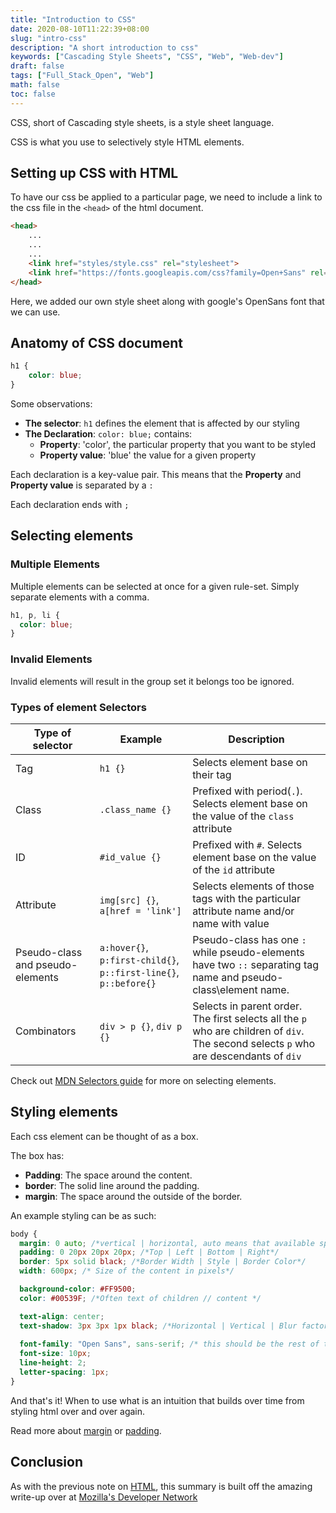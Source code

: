 ```yaml
---
title: "Introduction to CSS"
date: 2020-08-10T11:22:39+08:00
slug: "intro-css"
description: "A short introduction to css"
keywords: ["Cascading Style Sheets", "CSS", "Web", "Web-dev"]
draft: false
tags: ["Full_Stack_Open", "Web"]
math: false
toc: false
---
```


CSS, short of Cascading style sheets, is a style sheet language.

CSS is what you use to selectively style HTML elements.

## Setting up CSS with HTML

To have our css be applied to a particular page, we need to include a link to the css file in the `<head>` of the html document.

```html
<head>
    ...
    ...
    ...
    <link href="styles/style.css" rel="stylesheet">
    <link href="https://fonts.googleapis.com/css?family=Open+Sans" rel="stylesheet">
</head>
```

Here, we added our own style sheet along with google's OpenSans font that we can use. 

## Anatomy of CSS document

```css
h1 {
    color: blue;
}
```

Some observations:

- **The selector**: `h1` defines the element that is affected by our styling
- **The Declaration**: `color: blue;` contains:
  - **Property**: 'color', the particular property that you want to be styled
  - **Property value**: 'blue' the value for a given property

Each declaration is a key-value pair. This means that the **Property** and **Property value** is separated by a `:`

Each declaration ends with `;`

## Selecting elements

### Multiple Elements

Multiple elements can be selected at once for a given rule-set. Simply separate elements with a comma.

```css
h1, p, li {
  color: blue;
}
```

### Invalid Elements

Invalid elements will result in the group set it belongs too be ignored.

### Types of element Selectors

| Type of selector                 | Example                                                          | Description                                                                                                                           |
| -------------------------------- | ---------------------------------------------------------------- | ------------------------------------------------------------------------------------------------------------------------------------- |
| Tag                              | `h1 {}`                                                          | Selects element base on their tag                                                                                                     |
| Class                            | `.class_name {}`                                                 | Prefixed with period(`.`). Selects element base on the value of the `class` attribute                                                 |
| ID                               | `#id_value {}`                                                   | Prefixed with `#`. Selects element base on the value of the `id` attribute                                                            |
| Attribute                        | `img[src] {}`, `a[href = 'link']`                                | Selects elements of those tags with the particular attribute name and/or name with value                                              |
| Pseudo-class and pseudo-elements | `a:hover{}`, `p:first-child{}`, `p::first-line{}`, `p::before{}` | Pseudo-class has one `:` while pseudo-elements have two `::` separating tag name and pseudo-class\element name.                       |
| Combinators                      | `div > p {}`, `div p {}`                                         | Selects in parent order. The first selects all the `p` who are children of `div`. The second selects `p` who are descendants of `div` |

Check out [MDN Selectors guide](https://developer.mozilla.org/en-US/docs/Learn/CSS/Building_blocks/Selectors) for more on selecting elements.

## Styling elements

Each css element can be thought of as a box.

The box has:

- **Padding**: The space around the content.
- **border**: The solid line around the padding.
- **margin**: The space around the outside of the border.

An example styling can be as such:
```css
body {
  margin: 0 auto; /*vertical | horizontal, auto means that available space is evenly distributed, in this case, between left and right*/
  padding: 0 20px 20px 20px; /*Top | Left | Bottom | Right*/
  border: 5px solid black; /*Border Width | Style | Border Color*/
  width: 600px; /* Size of the content in pixels*/

  background-color: #FF9500;
  color: #00539F; /*Often text of children // content */

  text-align: center;
  text-shadow: 3px 3px 1px black; /*Horizontal | Vertical | Blur factor | Blur color*/
  
  font-family: "Open Sans", sans-serif; /* this should be the rest of the output you got from Google fonts */
  font-size: 10px;
  line-height: 2;
  letter-spacing: 1px;
}
```

And that's it! When to use what is an intuition that builds over time from styling html over and over again.

Read more about [margin](https://developer.mozilla.org/en-US/docs/Web/CSS/margin#Syntax) or [padding](https://developer.mozilla.org/en-US/docs/Web/CSS/padding#Syntax).

## Conclusion

As with the previous note on [HTML](../part%200/html.md), this summary is built off the amazing write-up over at [Mozilla's Developer Network](https://developer.mozilla.org/en-US/docs/Learn/Getting_started_with_the_web/CSS_basics)